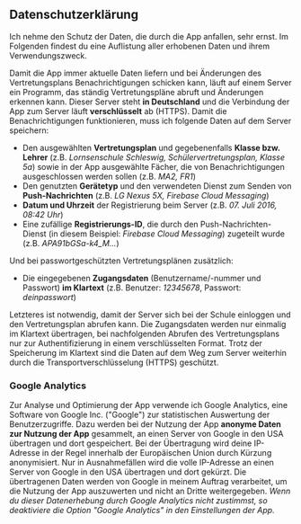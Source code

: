 Datenschutzerklärung
--------------------

Ich nehme den Schutz der Daten, die durch die App anfallen, sehr ernst. Im Folgenden findest du eine Auflistung aller
 erhobenen Daten und ihrem Verwendungszweck.

Damit die App immer aktuelle Daten liefern und bei Änderungen des Vertretungsplans Benachrichtigungen schicken kann,
läuft auf einem Server ein Programm, das ständig Vertretungspläne abruft und Änderungen erkennen kann. Dieser Server
steht **in Deutschland** und die Verbindung der App zum Server läuft **verschlüsselt** ab (HTTPS). Damit die
Benachrichtigungen funktionieren, muss ich folgende Daten auf dem Server speichern:

- Den ausgewählten **Vertretungsplan** und gegebenenfalls **Klasse bzw. Lehrer** (z.B. *Lornsenschule Schleswig,
Schülervertretungsplan, Klasse 5a*) sowie in der App ausgewählte Fächer, die von Benachrichtigungen ausgeschlossen
werden sollen (z.B. *MA2, FR1*)
- Den genutzten **Gerätetyp** und den verwendeten Dienst zum Senden von **Push-Nachrichten** (z.B. *LG Nexus 5X,
Firebase Cloud Messaging*)
- **Datum und Uhrzeit** der Registrierung beim Server (z.B. *07. Juli 2016, 08:42 Uhr*)
- Eine zufällige **Registrierungs-ID**, die durch den Push-Nachrichten-Dienst (in diesem Beispiel: *Firebase Cloud
Messaging*) zugeteilt wurde (z.B. *APA91bGSa-k4_M...*)

Und bei passwortgeschützten Vertretungsplänen zusätzlich:

- Die eingegebenen **Zugangsdaten** (Benutzername/-nummer und Passwort) **im Klartext** (z.B. Benutzer: *12345678*,
Passwort: *deinpasswort*)

Letzteres ist notwendig, damit der Server sich bei der Schule einloggen und den Vertretungsplan abrufen kann. Die
Zugangsdaten werden nur einmalig im Klartext übertragen, bei nachfolgenden Abrufen des Vertretungsplans nur zur
Authentifizierung in einem verschlüsselten Format. Trotz der Speicherung im Klartext sind die Daten auf dem Weg zum
Server weiterhin durch die Transportverschlüsselung (HTTPS) geschützt.

### Google Analytics

Zur Analyse und Optimierung der App verwende ich Google Analytics, eine Software von Google Inc. ("Google") zur
statistischen Auswertung der Benutzerzugriffe. Dazu werden bei der Nutzung der App **anonyme Daten zur Nutzung der App**
gesammelt, an einen Server von Google in den USA übertragen und dort gespeichert. Bei der Übertragung wird deine
IP-Adresse in der Regel innerhalb der Europäischen Union durch Kürzung anonymisiert. Nur in Ausnahmefällen wird die
volle IP-Adresse an einen Server von Google in den USA übertragen und dort gekürzt. Die übertragenen Daten werden von
 Google in meinem Auftrag verarbeitet, um die Nutzung der App auszuwerten und nicht an Dritte weitergegeben. *Wenn du
 dieser Datenerhebung durch Google Analytics nicht zustimmst, so deaktiviere die Option "Google Analytics" in den
 Einstellungen der App.*